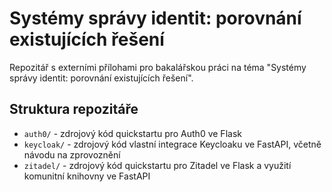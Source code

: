 # Systémy správy identit: porovnání existujících řešení

Repozitář s externími přílohami pro bakalářskou práci na téma "Systémy správy identit: porovnání existujících řešení".

## Struktura repozitáře

- `auth0/` - zdrojový kód quickstartu pro Auth0 ve Flask
- `keycloak/` - zdrojový kód vlastní integrace Keycloaku ve FastAPI, včetně návodu na zprovoznění
- `zitadel/` - zdrojový kód quickstartu pro Zitadel ve Flask a využití komunitní knihovny ve FastAPI
